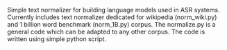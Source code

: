 Simple text normalizer for building language models used in ASR systems.
Currently includes text normalizer dedicated for wikipedia (norm_wiki.py)
and 1 billion word benchmark (norm_1B.py) corpus.
The normalize.py is a general code which can be adapted to any other corpus.
The code is written using simple python script.
